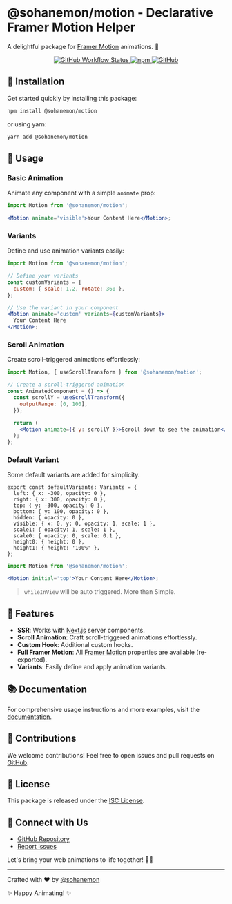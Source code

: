 # @sohanemon/motion - Declarative Framer Motion Helper

A delightful package for [Framer Motion](https://www.framer.com/motion/) animations. 🌟

<p align="center">
  <a href="https://github.com/sohanemon/motion">
    <img alt="GitHub Workflow Status" src="https://img.shields.io/github/workflow/status/sohanemon/motion/Node.js%20CI">
  </a>
  <a href="https://www.npmjs.com/package/@sohanemon/motion">
    <img alt="npm" src="https://img.shields.io/npm/v/@sohanemon/motion">
  </a>
  <a href="https://github.com/sohanemon/motion/blob/main/LICENSE">
    <img alt="GitHub" src="https://img.shields.io/github/license/sohanemon/motion">
  </a>
</p>

## 🚀 Installation

Get started quickly by installing this package:

```bash
npm install @sohanemon/motion
```

or using yarn:

```bash
yarn add @sohanemon/motion
```

## 📖 Usage

### Basic Animation

Animate any component with a simple `animate` prop:

```jsx
import Motion from '@sohanemon/motion';

<Motion animate='visible'>Your Content Here</Motion>;
```

### Variants

Define and use animation variants easily:

```jsx
import Motion from '@sohanemon/motion';

// Define your variants
const customVariants = {
  custom: { scale: 1.2, rotate: 360 },
};

// Use the variant in your component
<Motion animate='custom' variants={customVariants}>
  Your Content Here
</Motion>;
```

### Scroll Animation

Create scroll-triggered animations effortlessly:

```jsx
import Motion, { useScrollTransform } from '@sohanemon/motion';

// Create a scroll-triggered animation
const AnimatedComponent = () => {
  const scrollY = useScrollTransform({
    outputRange: [0, 100],
  });

  return (
    <Motion animate={{ y: scrollY }}>Scroll down to see the animation</Motion>
  );
};
```

### Default Variant

Some default variants are added for simplicity.

```tsx
export const defaultVariants: Variants = {
  left: { x: -300, opacity: 0 },
  right: { x: 300, opacity: 0 },
  top: { y: -300, opacity: 0 },
  bottom: { y: 100, opacity: 0 },
  hidden: { opacity: 0 },
  visible: { x: 0, y: 0, opacity: 1, scale: 1 },
  scale1: { opacity: 1, scale: 1 },
  scale0: { opacity: 0, scale: 0.1 },
  height0: { height: 0 },
  height1: { height: '100%' },
};
```

```jsx
import Motion from '@sohanemon/motion';

<Motion initial='top'>Your Content Here</Motion>;
```

> `whileInView` will be auto triggered. More than Simple.

## 🎨 Features

- **SSR**: Works with [Next.js](https://github.com/vercel/next.js) server components.
- **Scroll Animation**: Craft scroll-triggered animations effortlessly.
- **Custom Hook**: Additional custom hooks.
- **Full Framer Motion**: All [Framer Motion](https://github.com/framer/motion) properties are available (re-exported).
- **Variants**: Easily define and apply animation variants.

## 📚 Documentation

For comprehensive usage instructions and more examples, visit the [documentation](https://github.com/sohanemon/motion#readme).

## 🙌 Contributions

We welcome contributions! Feel free to open issues and pull requests on [GitHub](https://github.com/sohanemon/motion).

## 📄 License

This package is released under the [ISC License](https://github.com/sohanemon/motion/blob/main/LICENSE).

## 🚀 Connect with Us

- [GitHub Repository](https://github.com/sohanemon/motion)
- [Report Issues](https://github.com/sohanemon/motion/issues)

Let's bring your web animations to life together! 🌟🚀

---

Crafted with ❤️ by [@sohanemon](https://github.com/sohanemon)

✨ Happy Animating! ✨
